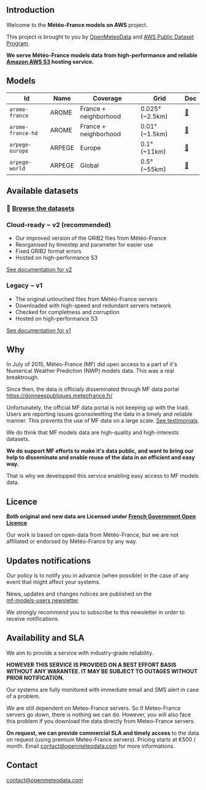## Introduction

Welcome to the **Météo-France models on AWS** project.

This project is brought to you by [OpenMeteoData](https://openmeteodata.com) and [AWS Public Dataset Program](https://aws.amazon.com/opendata/public-datasets/).

**We serve Météo-France models data from high-performance and reliable [Amazon AWS S3](https://aws.amazon.com/s3/) hosting service.**

## Models

| Id | Name | Coverage | Grid | Doc |
| -- | ---- | -------- | ---------- | --- |
| `arome-france` | AROME | France + neighborhood | 0.025° (~2.5km) | [🔗 ](models/arome-france.md)
| `arome-france-hd` | AROME | France + neighborhood | 0.01° (~1.5km) | [🔗 ](models/arome-france-hd.md)
| `arpege-europe` | ARPEGE | Europe | 0.1° (~11km) | [🔗 ](models/arpege-europe.md)
| `arpege-world` | ARPEGE | Global | 0.5° (~55km) | [🔗 ](models/arpege-world.md)

## Available datasets

### 📂 [Browse the datasets](/)

### **Cloud-ready − v2** (recommended)

* Our improved version of the GRIB2 files from Météo-France
* Reorganised by timestep and parameter for easier use
* Fixed GRIB2 format errors
* Hosted on high-performance S3

[See documentation for v2](datasets/v2.md)

### Legacy − v1

* The original untouched files from Météo-France servers
* Downloaded with high-speed and redundant servers network
* Checked for completness and corruption
* Hosted on high-performance S3

[See documentation for v1](datasets/v1.md)



## Why

In July of 2015, Météo-France (MF) did open access to a part of it's Numerical Weather Prediction (NWP) models data.
This was a real breaktrough.

Since then, the data is officialy disseminated through MF data portal <https://donneespubliques.meteofrance.fr/>

Unfortunately, the official MF data portal is not keeping up with the load. Users are reporting issues gconsoleetting the data in a timely and reliable manner. This prevents the use of MF data on a large scale. [See testimonials](issue-testimonials.md).

We do think that MF models data are high-quality and high-interests datasets.

**We do support MF efforts to make it's data public, and want to bring our help to disseminate and enable reuse of the data in an efficient and easy way.**

That is why we developped this service enabling easy access to MF models data.

## Licence

**Both original and new data are Licensed under [French Government Open Licence](license.md)**

Our work is based on open-data from Météo-France, but we are not affiliated or endorsed by Météo-France by any way.

## Updates notifications

Our policy is to notify you in advance (when possible) in the case of any event that might affect your systems.

News, updates and changes notices are published on the <br>
[mf-models-users newsletter](https://www.freelists.org/list/mf-models-users)

We strongly recommend you to subscribe to this newsletter in order to receive notifications.

## Availability and SLA

We aim to provide a service with industry-grade reliability.

**HOWEVER THIS SERVICE IS PROVIDED ON A BEST EFFORT BASIS WITHOUT ANY WARANTEE. IT MAY BE SUBJECT TO OUTAGES WITHOUT PRIOR NOTIFICATION.**

Our systems are fully monitored with immediate email and SMS alert in case of a problem.

We are still dependent on Meteo-France servers. So if Meteo-France servers go down, there is nothing we can do. However, you will also face this problem if you download the data directly from Meteo-France servers.

**On request, we can provide commercial SLA and timely access** to the data on request (using premium Meteo-France servers). Pricing starts at €500 / month. Email contact@openmeteodata.com for more informations.

## Contact

contact@openmeteodata.com
